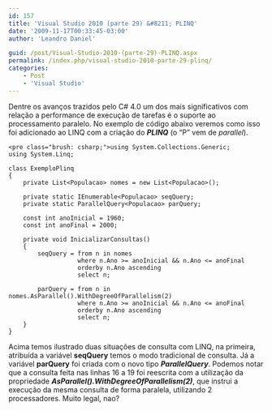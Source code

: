 ```yaml
---
id: 157
title: 'Visual Studio 2010 (parte 29) &#8211; PLINQ'
date: '2009-11-17T00:33:45-03:00'
author: 'Leandro Daniel'

guid: /post/Visual-Studio-2010-(parte-29)-PLINQ.aspx
permalink: /index.php/visual-studio-2010-parte-29-plinq/
categories:
    - Post
    - 'Visual Studio'
---
```


Dentre os avanços trazidos pelo C# 4.0 um dos mais significativos com relação a performance de execução de tarefas é o suporte ao processamento paralelo. No exemplo de código abaixo veremos como isso foi adicionado ao LINQ com a criação do ***PLINQ*** (o “P” vem de *parallel*).

```
<pre class="brush: csharp;">using System.Collections.Generic;
using System.Linq;

class ExemploPlinq
{
    private List<Populacao> nomes = new List<Populacao>();
            
    private static IEnumerable<Populacao> seqQuery;
    private static ParallelQuery<Populacao> parQuery;

    const int anoInicial = 1960;
    const int anoFinal = 2000;

    private void InicializarConsultas()
    {
        seqQuery = from n in nomes
                   where n.Ano >= anoInicial && n.Ano <= anoFinal
                   orderby n.Ano ascending
                   select n;

        parQuery = from n in nomes.AsParallel().WithDegreeOfParallelism(2)
                   where n.Ano >= anoInicial && n.Ano <= anoFinal
                   orderby n.Ano ascending
                   select n;
    }
}
```

Acima temos ilustrado duas situações de consulta com LINQ, na primeira, atribuída a variável **seqQuery** temos o modo tradicional de consulta. Já a variável **parQuery** foi criada com o novo tipo ***ParallelQuery***. Podemos notar que a consulta feita nas linhas 16 a 19 foi reescrita com a utilização da propriedade ***AsParallel().WithDegreeOfParallelism(2)***, que instrui a execução da mesma consulta de forma paralela, utilizando 2 processadores. Muito legal, nao?